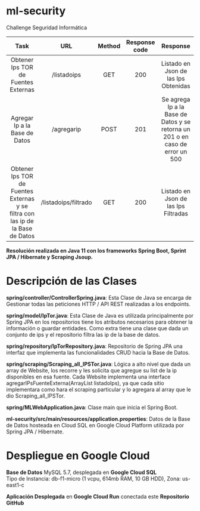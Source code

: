 # ml-security
Challenge Seguridad Informática

| Task | URL | Method | Response code | Response |
|:----:|:---:|:------:|:-------------:|:--------:|
| Obtener Ips TOR de Fuentes Externas| /listadoips | GET | 200 | Listado en Json de las Ips Obtenidas|
| Agregar Ip a la Base de Datos | /agregarip | POST | 201 | Se agrega Ip a la Base de Datos y se retorna un 201 o en caso de error un 500 | 
| Obtener Ips TOR de Fuentes Externas y se filtra con las ip de la Base de Datos | /listadoips/filtrado | GET | 200 | Listado en Json de las Ips Filtradas |

**Resolución realizada en Java 11 con los frameworks Spring Boot, Sprint JPA / Hibernate y Scraping Jsoup.**

# Descripción de las Clases

**spring/controller/ControllerSpring.java**: Esta Clase de Java se encarga de Gestionar todas las peticiones HTTP / API REST realizadas a los endpoints.

**spring/model/IpTor.java**: Esta Clase de Java es utilizada principalmente por Spring JPA en los repositorios tiene los atributos necesarios para obtener la información o guardar entidades. Como extra tiene una clase que dada un conjunto de ips y el repositorio filtra las ip de la base de datos.

**spring/repository/IpTorRepository.java**: Repositorio de Spring JPA una interfaz que implementa las funcionalidades CRUD hacia la Base de Datos.

**spring/scraping/Scraping_all_IPSTor.java**: Lógica a alto nivel que dada un array de Website, los recorre y les solicita que agregue su list de la ip disponibles en esa fuente. Cada Website implementa una interface agregarIPsFuenteExterna(ArrayList<String> listadoIps), ya que cada sitio implementara como hara el scraping particular y lo agregara al array que le dio Scraping_all_IPSTor.
  
**spring/MLWebApplication.java**: Clase main que inicia el Spring Boot.

**ml-security/src/main/resources/application.properties**: Datos de la Base de Datos hosteada en Cloud SQL en Google Cloud Platform utilizada por Spring JPA / Hibernate.

# Despliegue en Google Cloud
**Base de Datos** MySQL 5.7, desplegada en **Google Cloud SQL**\
Tipo de Instancia: db-f1-micro (1 vcpu, 614mb RAM, 10 GB HDD), Zona: us-east1-c

**Aplicación Desplegada** en **Google Cloud Run** conectada este **Repositorio GitHub** 
